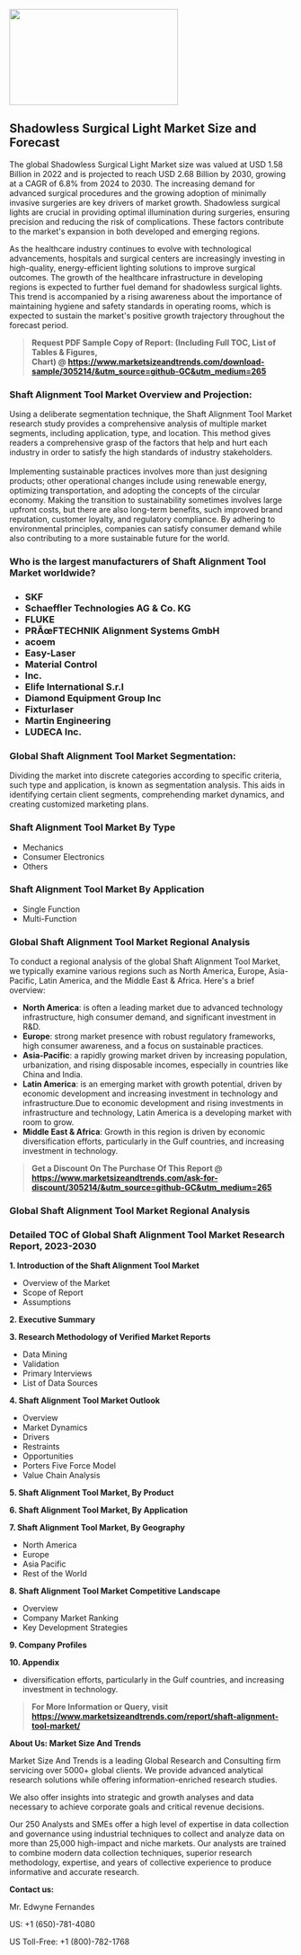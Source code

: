 <p><img class="alignnone size-medium wp-image-20088" src="https://ffe5etoiles.com/wp-content/uploads/2024/12/MST1-300x171.png" alt="" width="300" height="171" /></p><h2>Shadowless Surgical Light Market Size and Forecast</h2><p>The global Shadowless Surgical Light Market size was valued at USD 1.58 Billion in 2022 and is projected to reach USD 2.68 Billion by 2030, growing at a CAGR of 6.8% from 2024 to 2030. The increasing demand for advanced surgical procedures and the growing adoption of minimally invasive surgeries are key drivers of market growth. Shadowless surgical lights are crucial in providing optimal illumination during surgeries, ensuring precision and reducing the risk of complications. These factors contribute to the market's expansion in both developed and emerging regions.</p><p>As the healthcare industry continues to evolve with technological advancements, hospitals and surgical centers are increasingly investing in high-quality, energy-efficient lighting solutions to improve surgical outcomes. The growth of the healthcare infrastructure in developing regions is expected to further fuel demand for shadowless surgical lights. This trend is accompanied by a rising awareness about the importance of maintaining hygiene and safety standards in operating rooms, which is expected to sustain the market's positive growth trajectory throughout the forecast period.</p></p><blockquote id="" class=""><strong>Request PDF Sample Copy of Report: (Including Full TOC, List of Tables &amp; Figures, Chart)&nbsp;@&nbsp;<strong><a href="https://www.marketsizeandtrends.com/download-sample/305214/&utm_source=github-GC&utm_medium=265" target="_blank">https://www.marketsizeandtrends.com/download-sample/305214/&utm_source=github-GC&utm_medium=265</a></strong></strong></blockquote><h3 id="" class="">Shaft Alignment Tool Market&nbsp;Overview and Projection:</h3><p id="" class="">Using a deliberate segmentation technique, the Shaft Alignment Tool Market research study provides a comprehensive analysis of multiple market segments, including application, type, and location. This method gives readers a comprehensive grasp of the factors that help and hurt each industry in order to satisfy the high standards of industry stakeholders. <br /> <br />Implementing sustainable practices involves more than just designing products; other operational changes include using renewable energy, optimizing transportation, and adopting the concepts of the circular economy. Making the transition to sustainability sometimes involves large upfront costs, but there are also long-term benefits, such improved brand reputation, customer loyalty, and regulatory compliance. By adhering to environmental principles, companies can satisfy consumer demand while also contributing to a more sustainable future for the world.</p><h3 id="" class="">Who is the largest manufacturers of&nbsp;Shaft Alignment Tool Market worldwide?</h3><h3 class=""><p><ul><li>SKF </li><li> Schaeffler Technologies AG & Co. KG </li><li> FLUKE </li><li> PRÃœFTECHNIK Alignment Systems GmbH </li><li> acoem </li><li> Easy-Laser </li><li> Material Control </li><li> Inc. </li><li> Elife International S.r.l </li><li> Diamond Equipment Group Inc </li><li> Fixturlaser </li><li> Martin Engineering </li><li> LUDECA Inc.</li></ul></p></h3><h3 id="" class="">Global&nbsp;Shaft Alignment Tool Market Segmentation:</h3><p id="" class="">Dividing the market into discrete categories according to specific criteria, such type and application, is known as segmentation analysis. This aids in identifying certain client segments, comprehending market dynamics, and creating customized marketing plans.</p><h3 id="" class="">Shaft Alignment Tool Market&nbsp;By Type</h3><p><p><ul><li>Mechanics</li><li> Consumer Electronics</li><li> Others</p></li></ul></p></p><h3 id="" class="">Shaft Alignment Tool Market&nbsp;By Application</h3><p class=""><p><ul><li>Single Function</li><li> Multi-Function</li></ul></p></p><h3 id="" class="">Global Shaft Alignment Tool Market Regional Analysis</h3><p id="" class="">To conduct a regional analysis of the global Shaft Alignment Tool Market, we typically examine various regions such as North America, Europe, Asia-Pacific, Latin America, and the Middle East &amp; Africa. Here's a brief overview:</p><ul><li><strong>North America</strong>: is often a leading market due to advanced technology infrastructure, high consumer demand, and significant investment in R&amp;D.</li><li><strong>Europe</strong>: strong market presence with robust regulatory frameworks, high consumer awareness, and a focus on sustainable practices.</li><li><strong>Asia-Pacific</strong>: a rapidly growing market driven by increasing population, urbanization, and rising disposable incomes, especially in countries like China and India.</li><li><strong>Latin America</strong>: is an emerging market with growth potential, driven by economic development and increasing investment in technology and infrastructure.Due to economic development and rising investments in infrastructure and technology, Latin America is a developing market with room to grow.</li><li><strong>Middle East &amp; Africa</strong>: Growth in this region is driven by economic diversification efforts, particularly in the Gulf countries, and increasing investment in technology.</li></ul><blockquote id="" class=""><strong>Get a Discount On The Purchase Of This Report @ <strong><a href="https://www.marketsizeandtrends.com/ask-for-discount/305214/&utm_source=github-GC&utm_medium=265" target="_blank">https://www.marketsizeandtrends.com/ask-for-discount/305214/&utm_source=github-GC&utm_medium=265</a></strong></strong></blockquote><h3 id="" class="">Global Shaft Alignment Tool Market Regional Analysis</h3><h3 id="" class="">Detailed TOC of Global Shaft Alignment Tool Market Research Report, 2023-2030</h3><p id="" class=""><strong>1. Introduction of the Shaft Alignment Tool Market</strong></p><ul><li>Overview of the Market</li><li>Scope of Report</li><li>Assumptions</li></ul><p id="" class=""><strong>2. Executive Summary</strong></p><p id="" class=""><strong>3. Research Methodology of Verified Market Reports</strong></p><ul><li>Data Mining</li><li>Validation</li><li>Primary Interviews</li><li>List of Data Sources</li></ul><p id="" class=""><strong>4. Shaft Alignment Tool Market Outlook</strong></p><ul><li>Overview</li><li>Market Dynamics</li><li>Drivers</li><li>Restraints</li><li>Opportunities</li><li>Porters Five Force Model</li><li>Value Chain Analysis</li></ul><p id="" class=""><strong>5. Shaft Alignment Tool Market, By Product</strong></p><p id="" class=""><strong>6. Shaft Alignment Tool Market, By Application</strong></p><p id="" class=""><strong>7. Shaft Alignment Tool Market, By Geography</strong></p><ul><li>North America</li><li>Europe</li><li>Asia Pacific</li><li>Rest of the World</li></ul><p id="" class=""><strong>8. Shaft Alignment Tool Market Competitive Landscape</strong></p><ul><li>Overview</li><li>Company Market Ranking</li><li>Key Development Strategies</li></ul><p id="" class=""><strong>9. Company Profiles</strong></p><p id="" class=""><strong>10. Appendix</strong></p><ul><li>diversification efforts, particularly in the Gulf countries, and increasing investment in technology.</li></ul><blockquote id="" class=""><strong>For More Information or Query, visit <strong><strong><a href="https://www.marketsizeandtrends.com/report/shaft-alignment-tool-market/" target="_blank">https://www.marketsizeandtrends.com/report/shaft-alignment-tool-market/</a></strong></strong></strong></blockquote><p id="" class=""><strong>About Us: Market Size And Trends</strong></p><p id="" class="">Market Size And Trends is a leading Global Research and Consulting firm servicing over 5000+ global clients. We provide advanced analytical research solutions while offering information-enriched research studies.</p><p id="" class="">We also offer insights into strategic and growth analyses and data necessary to achieve corporate goals and critical revenue decisions.</p><p id="" class="">Our 250 Analysts and SMEs offer a high level of expertise in data collection and governance using industrial techniques to collect and analyze data on more than 25,000 high-impact and niche markets. Our analysts are trained to combine modern data collection techniques, superior research methodology, expertise, and years of collective experience to produce informative and accurate research.</p><p id="" class=""><strong>Contact us:</strong></p><p id="" class="">Mr. Edwyne Fernandes</p><p id="" class="">US: +1 (650)-781-4080</p><p id="" class="">US Toll-Free: +1 (800)-782-1768</p>
